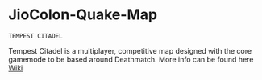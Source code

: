 # JioColon-Quake-Map

	TEMPEST CITADEL

 Tempest Citadel is a multiplayer, competitive map designed with the core gamemode to be based around Deathmatch. More info can be found here [Wiki](../../wiki)
